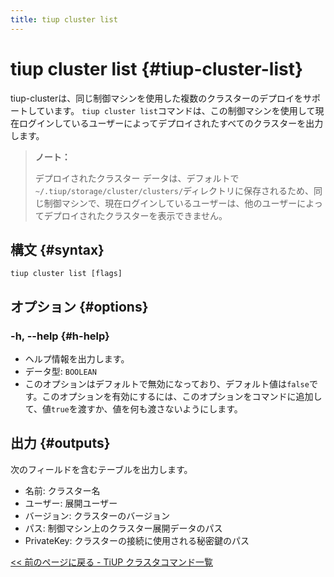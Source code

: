 ```yaml
---
title: tiup cluster list
---
```


# tiup cluster list {#tiup-cluster-list}

tiup-clusterは、同じ制御マシンを使用した複数のクラスターのデプロイをサポートしています。 `tiup cluster list`コマンドは、この制御マシンを使用して現在ログインしているユーザーによってデプロイされたすべてのクラスターを出力します。

> **ノート：**
>
> デプロイされたクラスター データは、デフォルトで`~/.tiup/storage/cluster/clusters/`ディレクトリに保存されるため、同じ制御マシンで、現在ログインしているユーザーは、他のユーザーによってデプロイされたクラスターを表示できません。

## 構文 {#syntax}

```shell
tiup cluster list [flags]
```

## オプション {#options}

### -h, --help {#h-help}

-   ヘルプ情報を出力します。
-   データ型: `BOOLEAN`
-   このオプションはデフォルトで無効になっており、デフォルト値は`false`です。このオプションを有効にするには、このオプションをコマンドに追加して、値`true`を渡すか、値を何も渡さないようにします。

## 出力 {#outputs}

次のフィールドを含むテーブルを出力します。

-   名前: クラスター名
-   ユーザー: 展開ユーザー
-   バージョン: クラスターのバージョン
-   パス: 制御マシン上のクラスター展開データのパス
-   PrivateKey: クラスターの接続に使用される秘密鍵のパス

[&lt;&lt; 前のページに戻る - TiUP クラスタコマンド一覧](/tiup/tiup-component-cluster.md#command-list)

